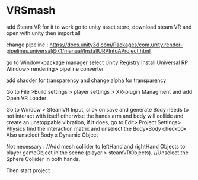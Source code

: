 # VRSmash
add Steam VR for it to work
go to unity asset store, download steam VR and open with unity then import all

change pipeline : https://docs.unity3d.com/Packages/com.unity.render-pipelines.universal@7.1/manual/InstallURPIntoAProject.html

go to Window>package manager
select Unity Registry
Install Universal RP
Window> rendering> pipeline converter

add shadder for transparency and change alpha for transparency

Go to File >Build settings > player settings > XR-plugin Managment and add Open VR Loader

Go to Window > SteamVR Input, click on save and generate 
Body needs to not interact with itself otherwise the hands arm and body will collide
and create an unstoppable vibration, 
if it does, go to Edit> Project Settings> Physics
find the interaction matrix and unselect the BodyxBody checkbox 
Also unselect Body x Dynamic Object

Not necessary :
//Add mesh collider to leftHand and rightHand Objects to player gameObject in the scene (player > steamVRObjects). 
//Unselect the Sphere Collider in both hands.


Then start project
